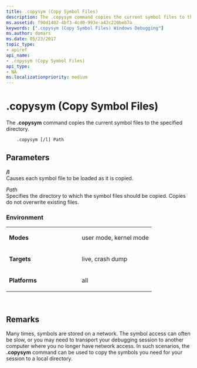 ```yaml
---
title: .copysym (Copy Symbol Files)
description: The .copysym command copies the current symbol files to the specified directory.
ms.assetid: f90d1402-4bf3-4cd0-993e-a42c220beb7a
keywords: [".copysym (Copy Symbol Files) Windows Debugging"]
ms.author: domars
ms.date: 05/23/2017
topic_type:
- apiref
api_name:
- .copysym (Copy Symbol Files)
api_type:
- NA
ms.localizationpriority: medium
---
```


# .copysym (Copy Symbol Files)


The **.copysym** command copies the current symbol files to the specified directory.

```dbgsyntax
    .copysym [/l] Path
```

## <span id="Parameters"></span><span id="parameters"></span><span id="PARAMETERS"></span>Parameters


<span id="________l______"></span><span id="________L______"></span> **/l**   
Causes each symbol file to be loaded as it is copied.

<span id="_______Path______"></span><span id="_______path______"></span><span id="_______PATH______"></span> *Path*   
Specifies the directory to which the symbol files should be copied. Copies do not overwrite existing files.

### <span id="Environment"></span><span id="environment"></span><span id="ENVIRONMENT"></span>Environment

<table>
<colgroup>
<col width="50%" />
<col width="50%" />
</colgroup>
<tbody>
<tr class="odd">
<td align="left"><p><strong>Modes</strong></p></td>
<td align="left"><p>user mode, kernel mode</p></td>
</tr>
<tr class="even">
<td align="left"><p><strong>Targets</strong></p></td>
<td align="left"><p>live, crash dump</p></td>
</tr>
<tr class="odd">
<td align="left"><p><strong>Platforms</strong></p></td>
<td align="left"><p>all</p></td>
</tr>
</tbody>
</table>

 

Remarks
-------

Many times, symbols are stored on a network. The symbol access can often be slow, or you may need to transport your debugging session to another computer where you no longer have network access. In such scenarios, the **.copysym** command can be used to copy the symbols you need for your session to a local directory.

 

 





